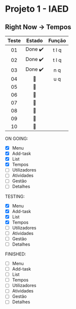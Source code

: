 # Projeto 1 - IAED

## Right Now -> Tempos

| Teste |         Estado          | Função |
| :---: | :---------------------: | :----: |
|  01   | Done :heavy_check_mark: | t l q  |
|  02   | Done :heavy_check_mark: | t l q  |
|  03   | Done :heavy_check_mark: |  n q   |
|  04   |       :grimacing:       |  u q   |
|  05   |       :grimacing:       |        |
|  06   |       :grimacing:       |        |
|  07   |       :grimacing:       |        |
|  08   |       :grimacing:       |        |
|  09   |       :grimacing:       |        |
|  10   |       :grimacing:       |        |

ON GOING:

- [x] Menu
- [x] Add-task
- [x] List
- [x] Tempos
- [ ] Utilizadores
- [ ] Atividades
- [ ] Gestão
- [ ] Detalhes

TESTING:

- [x] Menu
- [x] Add-task
- [x] List
- [x] Tempos
- [ ] Utilizadores
- [ ] Atividades
- [ ] Gestão
- [ ] Detalhes

FINISHED:

- [ ] Menu
- [ ] Add-task
- [ ] List
- [ ] Tempos
- [ ] Utilizadores
- [ ] Atividades
- [ ] Gestão
- [ ] Detalhes

